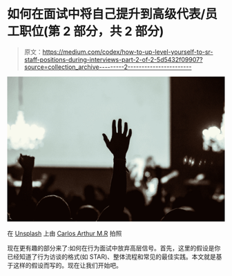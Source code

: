 # 如何在面试中将自己提升到高级代表/员工职位(第 2 部分，共 2 部分)

> 原文：<https://medium.com/codex/how-to-up-level-yourself-to-sr-staff-positions-during-interviews-part-2-of-2-5d5432f09907?source=collection_archive---------2----------------------->

![](img/372f923fa6f381b2021b8cd0a80666e7.png)

在 [Unsplash](https://unsplash.com?utm_source=medium&utm_medium=referral) 上由 [Carlos Arthur M.R](https://unsplash.com/@carlosarthurmr?utm_source=medium&utm_medium=referral) 拍照

现在更有趣的部分来了:如何在行为面试中放弃高层信号。首先，这里的假设是你已经知道了行为访谈的格式(如 STAR)、整体流程和常见的最佳实践。本文就是基于这样的假设而写的。现在让我们开始吧。